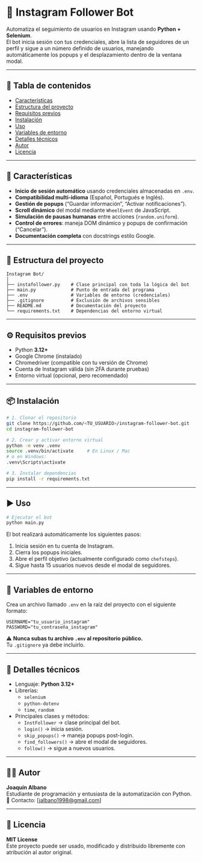 # 🤖 Instagram Follower Bot

Automatiza el seguimiento de usuarios en Instagram usando **Python + Selenium**.  
El bot inicia sesión con tus credenciales, abre la lista de seguidores de un perfil y sigue a un número definido de usuarios, manejando automáticamente los popups y el desplazamiento dentro de la ventana modal.

---

## 🧭 Tabla de contenidos
- [Características](#-características)
- [Estructura del proyecto](#-estructura-del-proyecto)
- [Requisitos previos](#-requisitos-previos)
- [Instalación](#-instalación)
- [Uso](#-uso)
- [Variables de entorno](#-variables-de-entorno)
- [Detalles técnicos](#-detalles-técnicos)
- [Autor](#-autor)
- [Licencia](#-licencia)

---

## 🚀 Características

- **Inicio de sesión automático** usando credenciales almacenadas en `.env`.
- **Compatibilidad multi-idioma** (Español, Portugués e Inglés).
- **Gestión de popups** (“Guardar información”, “Activar notificaciones”).
- **Scroll dinámico** del modal mediante `WheelEvent` de JavaScript.
- **Simulación de pausas humanas** entre acciones (`random.uniform`).
- **Control de errores**: maneja DOM dinámico y popups de confirmación (“Cancelar”).
- **Documentación completa** con docstrings estilo Google.

---

## 🧱 Estructura del proyecto

```
Instagram Bot/
│
├── instafollower.py    # Clase principal con toda la lógica del bot
├── main.py             # Punto de entrada del programa
├── .env                # Variables de entorno (credenciales)
├── .gitignore          # Exclusión de archivos sensibles
├── README.md           # Documentación del proyecto
└── requirements.txt    # Dependencias del entorno virtual
```

---

## ⚙️ Requisitos previos

- Python **3.12+**
- Google Chrome (instalado)
- Chromedriver (compatible con tu versión de Chrome)
- Cuenta de Instagram válida (sin 2FA durante pruebas)
- Entorno virtual (opcional, pero recomendado)

---

## 📦 Instalación

```bash
# 1. Clonar el repositorio
git clone https://github.com/<TU_USUARIO>/instagram-follower-bot.git
cd instagram-follower-bot

# 2. Crear y activar entorno virtual
python -m venv .venv
source .venv/bin/activate     # En Linux / Mac
# o en Windows:
.venv\Scripts\activate

# 3. Instalar dependencias
pip install -r requirements.txt
```

---

## ▶️ Uso

```bash
# Ejecutar el bot
python main.py
```

El bot realizará automáticamente los siguientes pasos:
1. Inicia sesión en tu cuenta de Instagram.
2. Cierra los popups iniciales.
3. Abre el perfil objetivo (actualmente configurado como `chefsteps`).
4. Sigue hasta 15 usuarios nuevos desde el modal de seguidores.

---

## 🔑 Variables de entorno

Crea un archivo llamado `.env` en la raíz del proyecto con el siguiente formato:

```
USERNAME="tu_usuario_instagram"
PASSWORD="tu_contraseña_instagram"
```

⚠️ **Nunca subas tu archivo `.env` al repositorio público.**  
Tu `.gitignore` ya debe incluirlo.

---

## 🧠 Detalles técnicos

- Lenguaje: **Python 3.12+**
- Librerías:
  - `selenium`
  - `python-dotenv`
  - `time`, `random`
- Principales clases y métodos:
  - `InstFollower` → clase principal del bot.
  - `login()` → inicia sesión.
  - `skip_popups()` → maneja popups post-login.
  - `find_followers()` → abre el modal de seguidores.
  - `follow()` → sigue a nuevos usuarios.

---

## 👨‍💻 Autor

**Joaquín Albano**  
Estudiante de programación y entusiasta de la automatización con Python.  
📧 Contacto: [jalbano1998@gmail.com]

---

## 📄 Licencia

**MIT License**  
Este proyecto puede ser usado, modificado y distribuido libremente con atribución al autor original.
